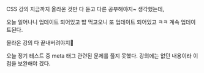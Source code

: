 CSS 강의 지금까지 올라온 것만 다 듣고 다른 공부해야지~ 생각했는데,

오늘 일어나니 업데이트 되어있고 밥 먹고오니 또 업데이트 되어있고 ㅋㅋ 계속 업데이트된다.

올라온 강의 다 끝내버려야지🤪

오늘 정기 테스트 중 meta 태그 관련된 문제를 풀지 못했다. 강의에는 없던 내용이라 이 점을 보완해야 겠다.
